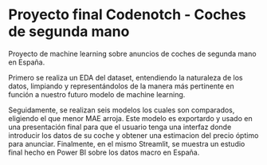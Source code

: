 # Proyecto final Codenotch - Coches de segunda mano
Proyecto de machine learning sobre anuncios de coches de segunda mano en España. 

Primero se realiza un EDA del dataset, entendiendo la naturaleza de los datos, limpiando y representándolos de la manera más pertinente en función a  nuestro futuro modelo de machine learning. 

Seguidamente, se realizan seis modelos los cuales son comparados, eligiendo el que menor MAE arroja. Este modelo es exportardo y usado en una presentación final para que el usuario tenga una interfaz donde introducir los datos de su coche y obtener una estimacion del precio óptimo para anunciar. Finalmente, en el mismo Streamlit, se muestra un estudio final hecho en Power BI sobre los datos macro en España.
